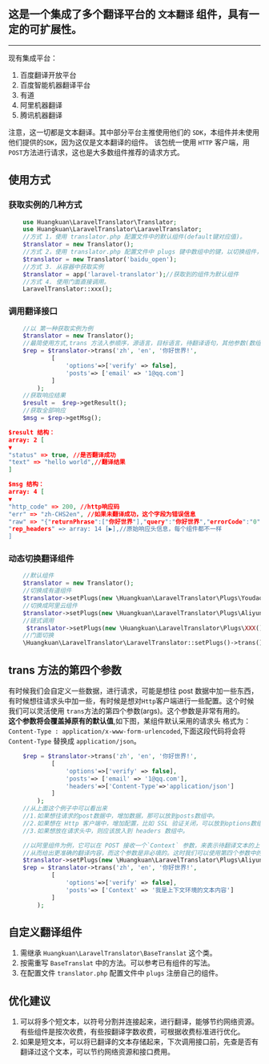 ## 这是一个集成了多个翻译平台的 `文本翻译` 组件，具有一定的可扩展性。

<hr>
现有集成平台：<br>

1. 百度翻译开放平台
2. 百度智能机器翻译平台
3. 有道
4. 阿里机器翻译
5. 腾讯机器翻译

注意，这一切都是文本翻译。其中部分平台主推使用他们的 `SDK`，本组件并未使用他们提供的`SDK`，因为这仅是文本翻译的组件。
该包统一使用 `HTTP` 客户端，用`POST`方法进行请求，这也是大多数组件推荐的请求方式。

## 使用方式

### 获取实例的几种方式

```php
    use Huangkuan\LaravelTranslator\Translator;
    use Huangkuan\LaravelTranslator\LaravelTranslator;
    //方式 1，使用 translator.php 配置文件中的默认组件(default键对应值)。
    $translator = new Translator();
    //方式 2，使用 translator.php 配置文件中 plugs 键中数组中的键，以切换组件，如 baidu_open
    $translator = new Translator('baidu_open'); 
    //方式 3. 从容器中获取实例
    $translator = app('laravel-translator');//获取到的组件为默认组件
    //方式 4. 使用门面直接调用。
    LaravelTranslator::xxx();
```

### 调用翻译接口

```php
    //以 第一种获取实例为例
    $translator = new Translator();
    //最简使用方式,trans 方法入参顺序，源语言，目标语言，待翻译语句，其他参数(数组).
    $rep = $translator->trans('zh', 'en', '你好世界!',
            [
                'options'=>['verify' => false],
                'posts'=> ['email' => '1@qq.com']
            ]
        );
    //获取响应结果
    $result =  $rep->getResult();
    //获取全部响应
    $msg = $rep->getMsg();
```

```json
$result 结构：
array: 2 [
▼
"status" => true, //是否翻译成功
"text" => "hello world",//翻译结果
]

$msg 结构：
array: 4 [
▼
"http_code" => 200, //http响应码
"err" => "zh-CHS2en", //如果未翻译成功，这个字段为错误信息
"raw" => "{"returnPhrase":["你好世界"],"query":"你好世界","errorCode":"0"...},//原始响应body,每个组件都不一样。
"rep_headers" => array: 14 [▶],//原始响应头信息，每个组件都不一样
]
```

### 动态切换翻译组件

```php
    //默认组件
    $translator = new Translator();
    //切换成有道组件
    $translator->setPlugs(new \Huangkuan\LaravelTranslator\Plugs\Youdao());
    //切换成阿里云组件
    $translator->setPlugs(new \Huangkuan\LaravelTranslator\Plugs\Aliyun());
    //链式调用
     $translator->setPlugs(new \Huangkuan\LaravelTranslator\Plugs\XXX())->trans();
    //门面切换
    \Huangkuan\LaravelTranslator\LaravelTranslator::setPlugs()->trans();
```

## trans 方法的第四个参数

有时候我们会自定义一些数据，进行请求，可能是想往 post 数据中加一些东西，
有时候想往请求头中加一些，有时候是想对`Http`客户端进行一些配置。这个时候我们可以灵活使用
`trans`方法的第四个参数(args)。这个参数是非常有用的。<br>
**这个参数将会覆盖掉原有的默认值**,如下图，某组件默认采用的请求头
格式为：`Content-Type : application/x-www-form-urlencoded`,下面这段代码将会将 `Content-Type` 替换成
`application/json`。

```php
    $rep = $translator->trans('zh', 'en', '你好世界!',
            [
                'options'=>['verify' => false],
                'posts'=> ['email' => '1@qq.com'],
                'headers'=>['Content-Type'=>'application/json']
            ]
        );
    //从上面这个例子中可以看出来
    //1.如果想往请求的post数据中，增加数据，那可以放到posts数组中。
    //2.如果想在 Http 客户端中，增加配置，比如 SSL 验证关闭，可以放到options数组中。
    //3.如果想放在请求头中，则应该放入到 headers 数组中。

    //以阿里组件为例，它可以在 POST 接收一个`Context` 参数，来表示待翻译文本的上下文环境。
    //从而给出更准确的翻译内容，而这个参数是非必填的。这时我们可以使用第四个参数中的posts。
    $translator->setPlugs(new \Huangkuan\LaravelTranslator\Plugs\Aliyun());
    $rep = $translator->trans('zh', 'en', '你好世界!',
            [
                'options'=>['verify' => false],
                'posts'=> ['Context' => '我是上下文环境的文本内容']
            ]
        );
```

## 自定义翻译组件

1. 需继承 `Huangkuan\LaravelTranslator\BaseTranslat` 这个类。
2. 按需重写 `BaseTranslat` 中的方法。可以参考已有组件的写法。
3. 在配置文件  `translator.php` 配置文件中 `plugs` 注册自己的组件。

## 优化建议

1. 可以将多个短文本，以符号分割并连接起来，进行翻译，能够节约网络资源。有些组件是按次收费，有些按翻译字数收费，可根据收费标准进行优化。
2. 如果是短文本，可以将已翻译的文本存储起来，下次调用接口前，先查是否有翻译过这个文本，可以节约网络资源和接口费用。
